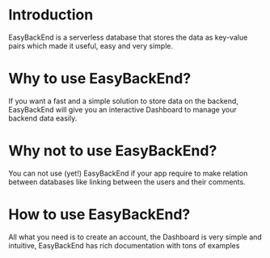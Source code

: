 # Introduction
EasyBackEnd is a serverless database that stores the data as key-value pairs which made it useful, easy and very simple.


# Why to use EasyBackEnd?
If you want a fast and a simple solution to store data on the backend, EasyBackEnd will give you an interactive Dashboard to manage your backend data easily.

# Why not to use EasyBackEnd?
You can not use (yet!) EasyBackEnd if your app require to make relation between databases like linking between the users and their comments.

# How to use EasyBackEnd?

All what you need is to create an account, the Dashboard is very simple and intuitive, EasyBackEnd has rich documentation with tons of examples



 
